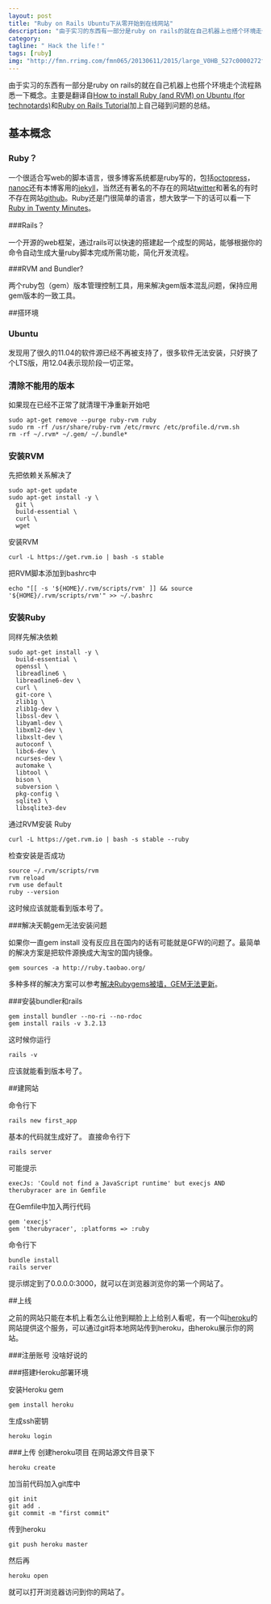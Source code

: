 ```yaml
---
layout: post
title: "Ruby on Rails Ubuntu下从零开始到在线网站"
description: "由于实习的东西有一部分是ruby on rails的就在自己机器上也搭个环境走个流程熟悉一下概念。"
category: 
tagline: " Hack the life！"
tags: [ruby]
img: "http://fmn.rrimg.com/fmn065/20130611/2015/large_V0HB_527c0000272f125d.jpg"
---
```

由于实习的东西有一部分是ruby on rails的就在自己机器上也搭个环境走个流程熟悉一下概念。主要是翻译自[How to install Ruby (and RVM) on Ubuntu (for technotards)](http://blog.coolaj86.com/articles/installing-ruby-on-ubuntu-12-04.html)和[Ruby on Rails Tutorial](http://book.douban.com/subject/10813224/)加上自己碰到问题的总结。

## 基本概念

### Ruby？

一个很适合写web的脚本语言，很多博客系统都是ruby写的，包括[octopress](http://octopress.org/)，[nanoc](http://nanoc.ws/)还有本博客用的[jekyll](jekyllrb.com)，当然还有著名的不存在的网站[twitter](http://twitter.com)和著名的有时不存在网站[github](https://github.com)。Ruby还是门很简单的语言，想大致学一下的话可以看一下[Ruby in Twenty Minutes](http://www.ruby-lang.org/en/documentation/quickstart/)。

###Rails？

一个开源的web框架，通过rails可以快速的搭建起一个成型的网站，能够根据你的命令自动生成大量ruby脚本完成所需功能，简化开发流程。

###RVM and Bundler?

两个ruby包（gem）版本管理控制工具，用来解决gem版本混乱问题，保持应用gem版本的一致工具。

##搭环境

### Ubuntu

发现用了很久的11.04的软件源已经不再被支持了，很多软件无法安装，只好换了个LTS版，用12.04表示现阶段一切正常。

### 清除不能用的版本

如果现在已经不正常了就清理干净重新开始吧

    sudo apt-get remove --purge ruby-rvm ruby
    sudo rm -rf /usr/share/ruby-rvm /etc/rmvrc /etc/profile.d/rvm.sh
    rm -rf ~/.rvm* ~/.gem/ ~/.bundle*

### 安装RVM

先把依赖关系解决了

    sudo apt-get update
    sudo apt-get install -y \
      git \
      build-essential \
      curl \
      wget

安装RVM

    curl -L https://get.rvm.io | bash -s stable

把RVM脚本添加到bashrc中

    echo "[[ -s '${HOME}/.rvm/scripts/rvm' ]] && source '${HOME}/.rvm/scripts/rvm'" >> ~/.bashrc

### 安装Ruby

同样先解决依赖

    sudo apt-get install -y \
      build-essential \
      openssl \
      libreadline6 \
      libreadline6-dev \
      curl \
      git-core \
      zlib1g \
      zlib1g-dev \
      libssl-dev \
      libyaml-dev \
      libxml2-dev \
      libxslt-dev \
      autoconf \
      libc6-dev \
      ncurses-dev \
      automake \
      libtool \
      bison \
      subversion \
      pkg-config \
      sqlite3 \
      libsqlite3-dev

通过RVM安装 Ruby
    
    curl -L https://get.rvm.io | bash -s stable --ruby

检查安装是否成功

    source ~/.rvm/scripts/rvm
    rvm reload
    rvm use default
    ruby --version

这时候应该就能看到版本号了。

###解决天朝gem无法安装问题

如果你一直gem install 没有反应且在国内的话有可能就是GFW的问题了。最简单的解决方案是把软件源换成大淘宝的国内镜像。

    gem sources -a http://ruby.taobao.org/  

多种多样的解决方案可以参考[解决Rubygems被墙，GEM无法更新](http://www.cnblogs.com/varlxj/archive/2011/10/16/2211004.html)。

###安装bundler和rails

    gem install bundler --no-ri --no-rdoc
    gem install rails -v 3.2.13

这时候你运行
    
    rails -v

应该就能看到版本号了。

##建网站

命令行下

    rails new first_app

基本的代码就生成好了。
直接命令行下

    rails server

可能提示

    execJs: 'Could not find a JavaScript runtime' but execjs AND therubyracer are in Gemfile

在Gemfile中加入两行代码

    gem 'execjs'
    gem 'therubyracer', :platforms => :ruby

命令行下

    bundle install
    rails server

提示绑定到了0.0.0.0:3000，就可以在浏览器浏览你的第一个网站了。

##上线

之前的网站只能在本机上看怎么让他到糊脸上上给别人看呢，有一个叫[heroku](https://www.heroku.com/)的网站提供这个服务，可以通过git将本地网站传到heroku，由heroku展示你的网站。

###注册账号
没啥好说的

###搭建Heroku部署环境

安装Heroku gem

    gem install heroku

生成ssh密钥

    heroku login

###上传
创建heroku项目
在网站源文件目录下

    heroku create

加当前代码加入git库中

    git init
    git add .
    git commit -m "first commit"

传到heroku

    git push heroku master

然后再

    heroku open

就可以打开浏览器访问到你的网站了。    
